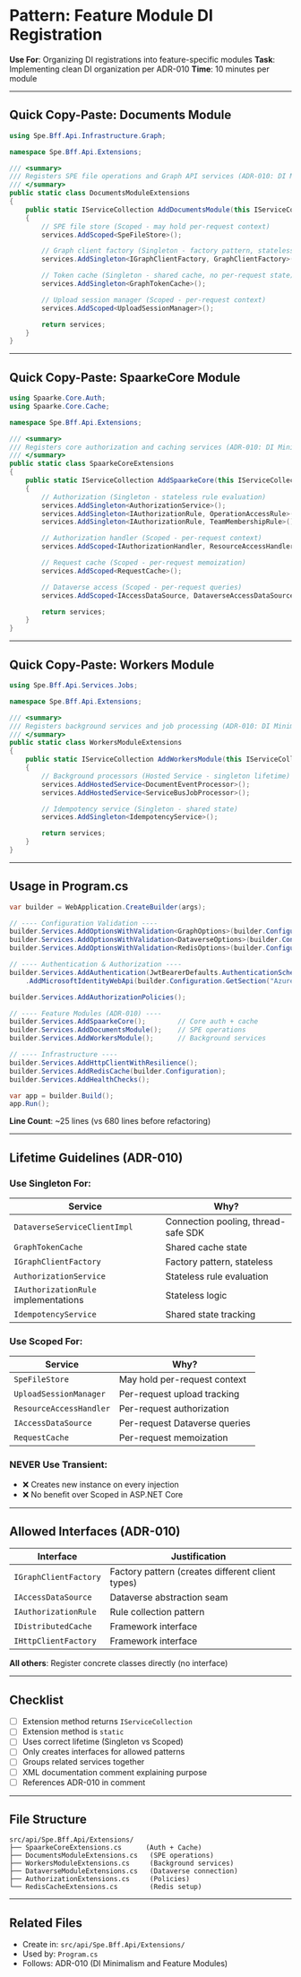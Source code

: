 # Pattern: Feature Module DI Registration

**Use For**: Organizing DI registrations into feature-specific modules
**Task**: Implementing clean DI organization per ADR-010
**Time**: 10 minutes per module

---

## Quick Copy-Paste: Documents Module

```csharp
using Spe.Bff.Api.Infrastructure.Graph;

namespace Spe.Bff.Api.Extensions;

/// <summary>
/// Registers SPE file operations and Graph API services (ADR-010: DI Minimalism).
/// </summary>
public static class DocumentsModuleExtensions
{
    public static IServiceCollection AddDocumentsModule(this IServiceCollection services)
    {
        // SPE file store (Scoped - may hold per-request context)
        services.AddScoped<SpeFileStore>();

        // Graph client factory (Singleton - factory pattern, stateless)
        services.AddSingleton<IGraphClientFactory, GraphClientFactory>();

        // Token cache (Singleton - shared cache, no per-request state)
        services.AddSingleton<GraphTokenCache>();

        // Upload session manager (Scoped - per-request context)
        services.AddScoped<UploadSessionManager>();

        return services;
    }
}
```

---

## Quick Copy-Paste: SpaarkeCore Module

```csharp
using Spaarke.Core.Auth;
using Spaarke.Core.Cache;

namespace Spe.Bff.Api.Extensions;

/// <summary>
/// Registers core authorization and caching services (ADR-010: DI Minimalism).
/// </summary>
public static class SpaarkeCoreExtensions
{
    public static IServiceCollection AddSpaarkeCore(this IServiceCollection services)
    {
        // Authorization (Singleton - stateless rule evaluation)
        services.AddSingleton<AuthorizationService>();
        services.AddSingleton<IAuthorizationRule, OperationAccessRule>();
        services.AddSingleton<IAuthorizationRule, TeamMembershipRule>();

        // Authorization handler (Scoped - per-request context)
        services.AddScoped<IAuthorizationHandler, ResourceAccessHandler>();

        // Request cache (Scoped - per-request memoization)
        services.AddScoped<RequestCache>();

        // Dataverse access (Scoped - per-request queries)
        services.AddScoped<IAccessDataSource, DataverseAccessDataSource>();

        return services;
    }
}
```

---

## Quick Copy-Paste: Workers Module

```csharp
using Spe.Bff.Api.Services.Jobs;

namespace Spe.Bff.Api.Extensions;

/// <summary>
/// Registers background services and job processing (ADR-010: DI Minimalism).
/// </summary>
public static class WorkersModuleExtensions
{
    public static IServiceCollection AddWorkersModule(this IServiceCollection services)
    {
        // Background processors (Hosted Service - singleton lifetime)
        services.AddHostedService<DocumentEventProcessor>();
        services.AddHostedService<ServiceBusJobProcessor>();

        // Idempotency service (Singleton - shared state)
        services.AddSingleton<IdempotencyService>();

        return services;
    }
}
```

---

## Usage in Program.cs

```csharp
var builder = WebApplication.CreateBuilder(args);

// ---- Configuration Validation ----
builder.Services.AddOptionsWithValidation<GraphOptions>(builder.Configuration);
builder.Services.AddOptionsWithValidation<DataverseOptions>(builder.Configuration);
builder.Services.AddOptionsWithValidation<RedisOptions>(builder.Configuration);

// ---- Authentication & Authorization ----
builder.Services.AddAuthentication(JwtBearerDefaults.AuthenticationScheme)
    .AddMicrosoftIdentityWebApi(builder.Configuration.GetSection("AzureAd"));

builder.Services.AddAuthorizationPolicies();

// ---- Feature Modules (ADR-010) ----
builder.Services.AddSpaarkeCore();        // Core auth + cache
builder.Services.AddDocumentsModule();    // SPE operations
builder.Services.AddWorkersModule();      // Background services

// ---- Infrastructure ----
builder.Services.AddHttpClientWithResilience();
builder.Services.AddRedisCache(builder.Configuration);
builder.Services.AddHealthChecks();

var app = builder.Build();
app.Run();
```

**Line Count**: ~25 lines (vs 680 lines before refactoring)

---

## Lifetime Guidelines (ADR-010)

### Use **Singleton** For:

| Service | Why? |
|---------|------|
| `DataverseServiceClientImpl` | Connection pooling, thread-safe SDK |
| `GraphTokenCache` | Shared cache state |
| `IGraphClientFactory` | Factory pattern, stateless |
| `AuthorizationService` | Stateless rule evaluation |
| `IAuthorizationRule` implementations | Stateless logic |
| `IdempotencyService` | Shared state tracking |

### Use **Scoped** For:

| Service | Why? |
|---------|------|
| `SpeFileStore` | May hold per-request context |
| `UploadSessionManager` | Per-request upload tracking |
| `ResourceAccessHandler` | Per-request authorization |
| `IAccessDataSource` | Per-request Dataverse queries |
| `RequestCache` | Per-request memoization |

### **NEVER** Use Transient:
- ❌ Creates new instance on every injection
- ❌ No benefit over Scoped in ASP.NET Core

---

## Allowed Interfaces (ADR-010)

| Interface | Justification |
|-----------|--------------|
| `IGraphClientFactory` | Factory pattern (creates different client types) |
| `IAccessDataSource` | Dataverse abstraction seam |
| `IAuthorizationRule` | Rule collection pattern |
| `IDistributedCache` | Framework interface |
| `IHttpClientFactory` | Framework interface |

**All others**: Register concrete classes directly (no interface)

---

## Checklist

- [ ] Extension method returns `IServiceCollection`
- [ ] Extension method is `static`
- [ ] Uses correct lifetime (Singleton vs Scoped)
- [ ] Only creates interfaces for allowed patterns
- [ ] Groups related services together
- [ ] XML documentation comment explaining purpose
- [ ] References ADR-010 in comment

---

## File Structure

```
src/api/Spe.Bff.Api/Extensions/
├── SpaarkeCoreExtensions.cs      (Auth + Cache)
├── DocumentsModuleExtensions.cs   (SPE operations)
├── WorkersModuleExtensions.cs     (Background services)
├── DataverseModuleExtensions.cs   (Dataverse connection)
├── AuthorizationExtensions.cs     (Policies)
└── RedisCacheExtensions.cs        (Redis setup)
```

---

## Related Files

- Create in: `src/api/Spe.Bff.Api/Extensions/`
- Used by: `Program.cs`
- Follows: ADR-010 (DI Minimalism and Feature Modules)
